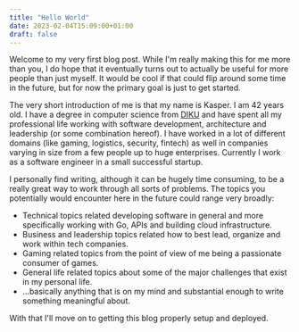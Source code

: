 ```yaml
---
title: "Hello World"
date: 2023-02-04T15:09:00+01:00
draft: false
---
```


Welcome to my very first blog post.<!--more--> While I'm really making this for me more than you, I do hope that it eventually turns out to actually be useful for more people than just myself. It would be cool if that could flip around some time in the future, but for now the primary goal is just to get started.

The very short introduction of me is that my name is Kasper. I am 42 years old. I have a degree in computer science from [DIKU](https://di.ku.dk/) and have spent all my professional life working with software development, architecture and leadership (or some combination hereof). I have worked in a lot of different domains (like gaming, logistics, security, fintech) as well in companies varying in size from a few people up to huge enterprises. Currently I work as a software engineer in a small successful startup.

I personally find writing, although it can be hugely time consuming, to be a really great way to work through all sorts of problems. The topics you potentially would encounter here in the future could range very broadly:

* Technical topics related developing software in general and more specifically working with Go, APIs and building cloud infrastructure.
* Business and leadership topics related how to best lead, organize and work within tech companies.
* Gaming related topics from the point of view of me being a passionate consumer of games.
* General life related topics about some of the major challenges that exist in my personal life.
* ...basically anything that is on my mind and substantial enough to write something meaningful about.

With that I'll move on to getting this blog properly setup and deployed.
